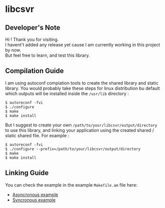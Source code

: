 # libcsvr

## Developer's Note

Hi ! Thank you for visiting.  
I havent't added any release yet cause I am currently working in this project by now.  
But feel free to learn, and test this library.  

## Compilation Guide
I am using autoconf compiation tools to create the shared library and static library. You would probably take these steps for linux distribution bu default which outputs will be installed inside the `/usr/lib` directory :
```
$ autoreconf -fvi
$ ./configure
$ make
$ make install
```

But I suggest to create your own `/path/to/your/libcsvr/output/directory` to use this library, and linking your application using the created shared / static shared file. For example :
```
$ autoreconf -fvi
$ ./configure --prefix=/path/to/your/libcsvr/output/directory
$ make
$ make install
```

## Linking Guide

You can check the example in the example `Makefile.am` file here:
* [Asyncronous example](./example/asyncronous/src/Makefile.am)
* [Syncronous example](./example/syncronous/src/Makefile.am)
